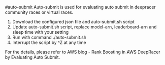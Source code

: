 #auto-submit
Auto-submit is used for evaluating auto submit in deepracer community races or virtual races.
1. Download the configured json file and auto-submit.sh script
2. Update auto-submit.sh script, replace model-arn, leaderboard-arn and sleep time with your setting
3. Run with command ./auto-submit.sh
4. Interrupt the script by ^Z at any time

For the details, please refer to AWS blog - Rank Boosting in AWS DeepRacer by Evaluating Auto Submit.